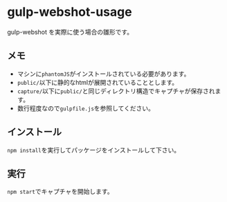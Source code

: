 # gulp-webshot-usage

gulp-webshot を実際に使う場合の雛形です。

## メモ

- マシンに`phantomJS`がインストールされている必要があります。
- `public/`以下に静的なhtmlが展開されていることとします。
- `capture/`以下に`public/`と同じディレクトリ構造でキャプチャが保存されます。
- 数行程度なので`gulpfile.js`を参照してください。

## インストール

`npm install`を実行してパッケージをインストールして下さい。

## 実行

`npm start`でキャプチャを開始します。

